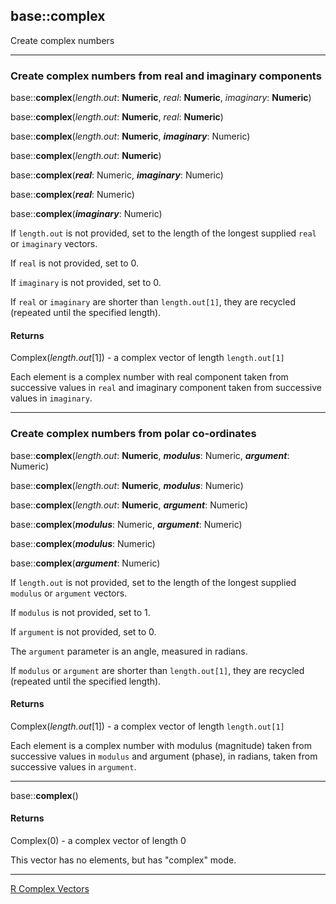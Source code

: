 ## base::complex

Create complex numbers

---
### Create complex numbers from real and imaginary components

base::**complex**(*length.out*: **Numeric**, *real*: **Numeric**, *imaginary*: **Numeric**)

base::**complex**(*length.out*: **Numeric**, *real*: **Numeric**)

base::**complex**(*length.out*: **Numeric**, ***imaginary***: Numeric)

base::**complex**(*length.out*: **Numeric**)

base::**complex**(***real***: Numeric, ***imaginary***: Numeric)

base::**complex**(***real***: Numeric)

base::**complex**(***imaginary***: Numeric)


If `length.out` is not provided, set to the length of the longest supplied `real` or `imaginary` vectors.

If `real` is not provided, set to 0.

If `imaginary` is not provided, set to 0.

If `real` or `imaginary` are shorter than `length.out[1]`, they are recycled (repeated until the specified length).

#### Returns
Complex(*length.out*[1]) - a complex vector of length `length.out[1]`

Each element is a complex number with real component taken from successive values in `real` and imaginary component taken from successive values in `imaginary`.

---
### Create complex numbers from polar co-ordinates

base::**complex**(*length.out*: **Numeric**, ***modulus***: Numeric, ***argument***: Numeric)

base::**complex**(*length.out*: **Numeric**, ***modulus***: Numeric)

base::**complex**(*length.out*: **Numeric**, ***argument***: Numeric)

base::**complex**(***modulus***: Numeric, ***argument***: Numeric)

base::**complex**(***modulus***: Numeric)

base::**complex**(***argument***: Numeric)

If `length.out` is not provided, set to the length of the longest supplied `modulus` or `argument` vectors.

If `modulus` is not provided, set to 1.

If `argument` is not provided, set to 0.

The `argument` parameter is an angle, measured in radians.

If `modulus` or `argument` are shorter than `length.out[1]`, they are recycled (repeated until the specified length).

#### Returns
Complex(*length.out*[1]) - a complex vector of length `length.out[1]`

Each element is a complex number with modulus (magnitude) taken from successive values in `modulus` and argument (phase), in radians, taken from successive values in `argument`.

---

base::**complex**()

#### Returns
Complex(0) - a complex vector of length 0

This vector has no elements, but has "complex" mode.

---


[R Complex Vectors](http://stat.ethz.ch/R-manual/R-devel/library/base/html/complex.html)


